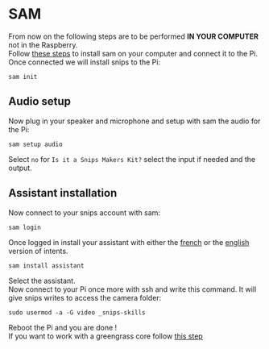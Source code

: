 # SAM
From now on the following steps are to be performed **IN YOUR COMPUTER** not in the Raspberry.  
Follow [these steps](https://snips.gitbook.io/getting-started/installation "Installing sam") to install sam on your computer and connect it to the Pi.
Once connected we will install snips to the Pi:
```
sam init
```
## Audio setup
Now plug in your speaker and microphone and setup with sam the audio for the Pi:
```
sam setup audio
```
Select `no` for `Is it a Snips Makers Kit?` select the input if needed and the output.
## Assistant installation
Now connect to your snips account with sam:
```
sam login
```
Once logged in install your assistant with either the [french](https://console.snips.ai/app-editor/skill_x7VKk0K00Nyv "French version of the assistant") or the [english](https://console.snips.ai/app-editor/skill_x7Vo5Y9kExaq "English version of the assistant") version of intents.
```
sam install assistant
```
Select the assistant.  
Now connect to your Pi once more with ssh and write this command. It will give snips writes to access the camera folder:
```
sudo usermod -a -G video _snips-skills
```
Reboot the Pi and you are done !  
If you want to work with a greengrass core follow [this step](./GREENGRASS.md "Greengrass setup")
